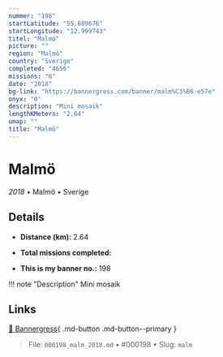 ```yaml
---
nummer: "198"
startLatitude: "55.609676"
startLongitude: "12.999743"
titel: "Malmö"
picture: ""
region: "Malmö"
country: "Sverige"
completed: "4656"
missions: "6"
date: "2018"
bg-link: "https://bannergress.com/banner/malm%C3%B6-e57e"
onyx: "0"
description: "Mini mosaik"
lengthKMeters: "2,64"
umap: ""
title: "Malmö"
---
```

# Malmö

*2018* • Malmö • Sverige



## Details
- **Distance (km):** 2.64

- **Total missions completed:** 
- **This is my banner no.:** 198


!!! note "Description"
    Mini mosaik



## Links
[🔗 Bannergress](https://bannergress.com/banner/malm%C3%B6-e57e){ .md-button .md-button--primary }



> File: `000198_malm_2018.md` • #000198 • Slug: `malm`
